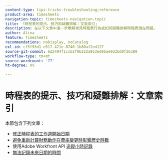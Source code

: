 ```yaml
---
content-type: tips-tricks-troubleshooting;reference
product-area: timesheets
navigation-topic: timesheets-navigation-topic
title: 「時程表的提示、技巧和疑難排解：文章索引」
description: 在以下文章中進一步瞭解常見時程表行為或如何疑難排解時程表潛在問題。
author: Alina
feature: Timesheets
recommendations: noDisplay, noCatalog
exl-id: cf5f93d1-e517-421e-8740-1b80af2ed127
source-git-commit: 6d2494f1ccb2f9b222a953ed8bae922bd0f26389
workflow-type: tm+mt
source-wordcount: '77'
ht-degree: 0%

---
```


# 時程表的提示、技巧和疑難排解：文章索引

本節包含下列文章：

* [修正時程表的工作週開始日期](../../timesheets/tips-tricks-and-troubleshooting/correct-start-day-of-work-week.md)
* [避免重新計算財務動作在費率變更時影響歷史時數](../../timesheets/tips-tricks-and-troubleshooting/prevent-recalculate-finance-action.md)
* 使用Adobe Workfront API [追蹤小時記錄](../../timesheets/tips-tricks-and-troubleshooting/track-hour-records-with-wfapi.md)
* [無法記錄未來日期的時間](../../timesheets/tips-tricks-and-troubleshooting/unable-to-log-time-future-dates.md)
